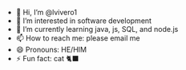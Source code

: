 - 👋 Hi, I’m @lvivero1
- 👀 I’m interested in software development
- 🌱 I’m currently learning java, js, SQL, and node.js
- 📫 How to reach me: please email me
- 😄 Pronouns: HE/HIM
- ⚡ Fun fact: cat 🐈‍⬛

<!---
lvivero1/lvivero1 is a ✨ special ✨ repository because its `README.md` (this file) appears on your GitHub profile.
You can click the Preview link to take a look at your changes.
--->

